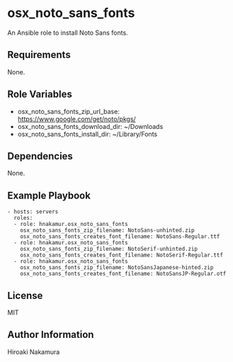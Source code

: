 osx_noto_sans_fonts
===================

An Ansible role to install Noto Sans fonts.

Requirements
------------

None.

Role Variables
--------------

- osx_noto_sans_fonts_zip_url_base: https://www.google.com/get/noto/pkgs/
- osx_noto_sans_fonts_download_dir: ~/Downloads
- osx_noto_sans_fonts_install_dir: ~/Library/Fonts

Dependencies
------------

None.

Example Playbook
----------------

    - hosts: servers
      roles:
      - role: hnakamur.osx_noto_sans_fonts
        osx_noto_sans_fonts_zip_filename: NotoSans-unhinted.zip
        osx_noto_sans_fonts_creates_font_filename: NotoSans-Regular.ttf
      - role: hnakamur.osx_noto_sans_fonts
        osx_noto_sans_fonts_zip_filename: NotoSerif-unhinted.zip
        osx_noto_sans_fonts_creates_font_filename: NotoSerif-Regular.ttf
      - role: hnakamur.osx_noto_sans_fonts
        osx_noto_sans_fonts_zip_filename: NotoSansJapanese-hinted.zip
        osx_noto_sans_fonts_creates_font_filename: NotoSansJP-Regular.otf

License
-------

MIT

Author Information
------------------

Hiroaki Nakamura
